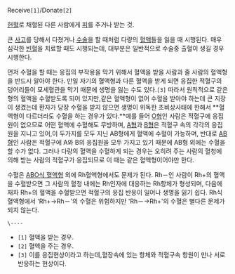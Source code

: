 Receive`[1]`/Donate`[2]`

[헌혈](%ED%97%8C%ED%98%88.md)로 채혈된 다른 사람에게 [피](%ED%94%BC.md)를 주거나 받는 것.

큰 [사고](%EC%82%AC%EA%B3%A0.md)를 당해서 다쳤거나 [수술](%EC%88%98%EC%88%A0.md)을 할
때처럼 다량의 [혈액](%ED%98%88%EC%95%A1.md)들을 잃을 때 시행된다. 매우 심각한
[빈혈](%EB%B9%88%ED%98%88.md)을 치료할 때도 시행되는데, 대부분은 일반적으로 수술중 출혈이 생길 경우 시행한다.

먼저 수혈을 할 때는 응집의 부작용을 막기 위해서 혈액을 받을 사람과 줄 사람의 혈액형을 반드시 알아야 한다. 만일 자기의 혈액형과 다른
혈액을 받게 되면 응집한 적혈구의 덩어리들이 모세혈관을 막기 때문에 생명을 잃는 수도 있다.`[3]` 따라서 원칙적으로 같은 형의 혈액을
수혈받도록 되어 있지만,같은 혈액형이 없어 수혈을 받아야 하는데 큰 지장이 생겼는데 환자가 당장 수혈을 받지 않으면 생명이 위독한
초비상사태에 한해서 **혈액형이 다르더라도 수혈을 하는 경우가 있다.**예를 들어 [O형](O%ED%98%95.md)인 사람은 적혈구에
응집원이 없으므로 어떤 혈액에 수혈해도 무방하며, [A형](A%ED%98%95.md)과 [B형](B%ED%98%95.md)은
적혈구 속의 각각의 응집원을 지니고 있어,이 두가지를 모두 지닌 AB형에게 혈액에 수혈이 가능하며, 반대로
[AB형](AB%ED%98%95.md)인 사람은 적혈구에 A와 B의 응집원을 모두 가지고 있기 때문에 AB형 외에는 수혈을 할 수가
없다. 그러나 다량의 혈액을 수혈하게 되는 경우는 오히려 주는 사람의 혈청에 의해 받는 사람의 적혈구가 응집되므로 이 때는 같은
혈액형이어야만 한다.

수혈은 [ABO식 혈액형](ABO%EC%8B%9D%20%ED%98%88%EC%95%A1%ED%98%95.md) 외에 Rh혈액형에서도
문제가 된다. Rh－인 사람이 Rh+의 혈액을 수혈받으면 그 사람의 혈청 내에는 Rh인자에 대응하는 Rh항체가 형성되며, 다음에 재차
Rh+의 혈액을 수혈받으면 적혈구의 응집 반응이 일어나 생명을 잃기 쉽다. Rh식 혈액형에서 'Rh+→Rh－'의 수혈은 위험하지만
'Rh－→Rh+'의 수혈은 별다른 문제가 되지 않는다.

`\----`

  * `[1]` 혈액을 받는 경우.
  * `[2]` 혈액을 주는 경우.
  * `[3]` 이를 응집현상이라고 하는데,혈장속에 있는 항체와 적혈구속 항원이 만나 서로 반응하는 현상이다.


